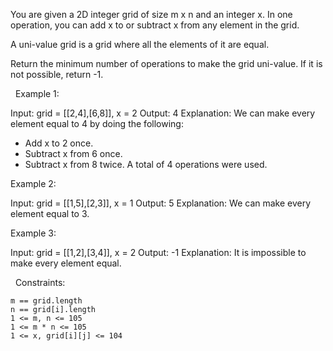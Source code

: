 You are given a 2D integer grid of size m x n and an integer x. In one operation, you can add x to or subtract x from any element in the grid.

A uni-value grid is a grid where all the elements of it are equal.

Return the minimum number of operations to make the grid uni-value. If it is not possible, return -1.

 
Example 1:

Input: grid = [[2,4],[6,8]], x = 2
Output: 4
Explanation: We can make every element equal to 4 by doing the following: 
- Add x to 2 once.
- Subtract x from 6 once.
- Subtract x from 8 twice.
A total of 4 operations were used.


Example 2:

Input: grid = [[1,5],[2,3]], x = 1
Output: 5
Explanation: We can make every element equal to 3.


Example 3:

Input: grid = [[1,2],[3,4]], x = 2
Output: -1
Explanation: It is impossible to make every element equal.


 
Constraints:


	m == grid.length
	n == grid[i].length
	1 <= m, n <= 105
	1 <= m * n <= 105
	1 <= x, grid[i][j] <= 104

